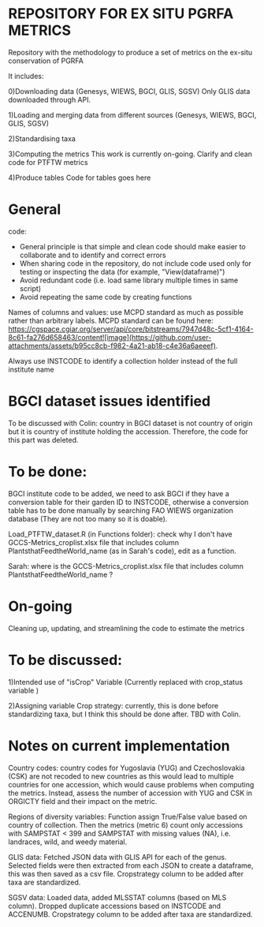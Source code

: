 # REPOSITORY FOR EX SITU PGRFA METRICS
Repository with the methodology to produce a set of metrics on the ex-situ conservation of PGRFA

It includes: 

0)Downloading data (Genesys, WIEWS, BGCI, GLIS, SGSV)
Only GLIS data downloaded through API. 

1)Loading and merging data from different sources (Genesys, WIEWS, BGCI, GLIS, SGSV)

2)Standardising taxa

3)Computing the metrics
This work is currently on-going. Clarify and clean code for PTFTW metrics

4)Produce tables
Code for tables goes here

# General
code: 
- General principle is that simple and clean code should make easier to collaborate and to identify and correct errors
- When sharing code in the repository, do not include code used only for testing or inspecting the data (for example, "View(dataframe)")
- Avoid redundant code (i.e. load same library multiple times in same script)
- Avoid repeating the same code by creating functions


Names of columns and values: use MCPD standard as much as possible rather than arbitrary labels. MCPD standard can be found here: https://cgspace.cgiar.org/server/api/core/bitstreams/7947d48c-5cf1-4164-8c61-fa276d658463/content![image](https://github.com/user-attachments/assets/b95cc8cb-f982-4a21-ab18-c4e36a6aeeef). 

Always use INSTCODE to identify a collection holder instead of the full institute name

# BGCI dataset issues identified
To be discussed with Colin:
country in BGCI dataset is not country of origin but it is country of institute holding the accession. Therefore, the code for this part was deleted. 

# To be done:
BGCI institute code to be added, we need to ask BGCI if they have a conversion table for their garden ID to INSTCODE, otherwise a conversion table has to be done manually by searching FAO WIEWS organization database (They are not too many so it is doable). 

Load_PTFTW_dataset.R (in Functions folder): check why I don't have GCCS-Metrics_croplist.xlsx file that includes column PlantsthatFeedtheWorld_name (as in Sarah's code), edit as a function. 

Sarah: where is the GCCS-Metrics_croplist.xlsx file that includes column PlantsthatFeedtheWorld_name ?

# On-going
Cleaning up, updating, and streamlining the code to estimate the metrics

# To be discussed:
1)Intended use of "isCrop" Variable (Currently replaced with crop_status variable )

2)Assigning variable Crop strategy: currently, this is done before standardizing taxa, but I think this should be done after. TBD with Colin.  


# Notes on current implementation
Country codes: country codes for Yugoslavia (YUG) and Czechoslovakia (CSK) are not recoded to new countries as this would lead to multiple countries for one accession, which would cause problems when computing the metrics. Instead, assess the number of accession with YUG and CSK in ORGICTY field and their impact on the metric.  

Regions of diversity variables: 
Function assign True/False value based on country of collection. Then the metrics (metric 6) count only accessions with SAMPSTAT < 399 and SAMPSTAT with missing values (NA), i.e. landraces, wild, and weedy material. 

GLIS data:
Fetched JSON data with GLIS API for each of the genus. Selected fields were then extracted from each JSON to create a dataframe, this was then saved as a csv file. Cropstrategy column to be added after taxa are standardized. 

SGSV data:
Loaded data, added MLSSTAT columns (based on MLS column). Dropped duplicate accessions based on INSTCODE and ACCENUMB. Cropstrategy column to be added after taxa are standardized. 
